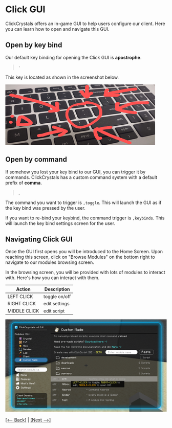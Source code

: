 # Click GUI

ClickCrystals offers an in-game GUI to help users configure our client. Here you can learn how to open and navigate this GUI.

## Open by key bind

Our default key binding for opening the Click GUI is **apostrophe**.

> `'`

This key is located as shown in the screenshot below.

![image](./assets/display/clickgui/key_binding.png)

## Open by command

If somehow you lost your key bind to our GUI, you can trigger it by commands. ClickCrystals has a custom command system with a default prefix of **comma**.

> `,`

The command you want to trigger is `,toggle`.
This will launch the GUI as if the key bind was pressed by the user.

If you want to re-bind your keybind, the command trigger is `,keybinds`. This will launch the key bind settings screen for the user.

## Navigating Click GUI

Once the GUI first opens you will be introduced to the Home Screen. Upon reaching this screen, click on "Browse Modules" on the bottom right to navigate to our modules browsing screen.

In the browsing screen, you will be provided with lots of modules to interact with. Here's how you can interact with them.

| Action         | Description     |
|----------------|-----------------|
| LEFT CLICK     | toggle on/off   |
| RIGHT CLICK    | edit settings   |
| MIDDLE CLICK   | edit script     |

![image](./assets/display/clickgui/navigation.png)


[[<-- Back]](./download.md) | [[Next -->]](./start_scripting.md)